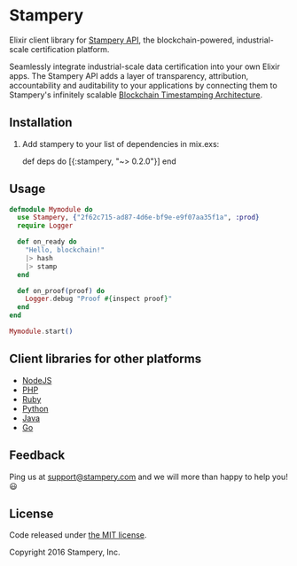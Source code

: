 # Stampery
Elixir client library for [Stampery API](https://stampery.com/api), the blockchain-powered, industrial-scale certification platform.

Seamlessly integrate industrial-scale data certification into your own Elixir apps. The Stampery API adds a layer of transparency, attribution, accountability and auditability to your applications by connecting them to Stampery's infinitely scalable [Blockchain Timestamping Architecture](https://stampery.com/tech).

## Installation

  1. Add stampery to your list of dependencies in mix.exs:

        def deps do
          [{:stampery, "~> 0.2.0"}]
        end

## Usage

```elixir
defmodule Mymodule do
  use Stampery, {"2f62c715-ad87-4d6e-bf9e-e9f07aa35f1a", :prod}
  require Logger

  def on_ready do
    "Hello, blockchain!"
    |> hash
    |> stamp
  end

  def on_proof(proof) do
    Logger.debug "Proof #{inspect proof}"
  end
end

Mymodule.start()
```


## Client libraries for other platforms
- [NodeJS](https://github.com/stampery/node)
- [PHP](https://github.com/stampery/php)
- [Ruby](https://github.com/stampery/ruby)
- [Python](https://github.com/stampery/python)
- [Java](https://github.com/stampery/java)
- [Go](https://github.com/stampery/go)

## Feedback

Ping us at [support@stampery.com](mailto:support@stampery.com) and we will more than happy to help you! 😃


## License

Code released under
[the MIT license](https://github.com/stampery/js/blob/master/LICENSE).

Copyright 2016 Stampery, Inc.
